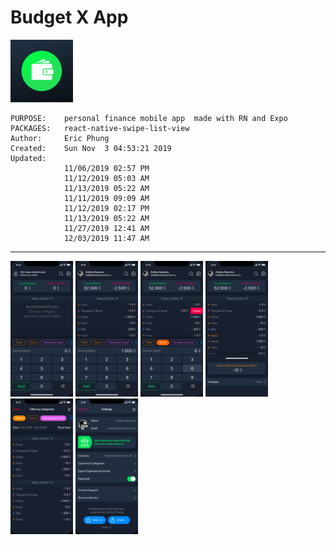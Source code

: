 # Budget X App #
<img src="assets/icon.png" alt="512x512 App Icon" width="100" />

    PURPOSE:    personal finance mobile app  made with RN and Expo
    PACKAGES:   react-native-swipe-list-view
    Author:     Eric Phung
    Created:    Sun Nov  3 04:53:21 2019
    Updated:
                11/06/2019 02:57 PM
                11/12/2019 05:03 AM
                11/13/2019 05:22 AM
                11/11/2019 09:09 AM
                11/12/2019 02:17 PM
                11/13/2019 05:22 AM
                11/27/2019 12:41 AM
                12/03/2019 11:47 AM

<hr>
<img src="budgetX-designs/Financely-First-Opened.png" alt="Home App Screen" width="100"/>
<img src="budgetX-designs/Financely.png" alt="Financely Screen" width="100"/>
<img src="budgetX-designs/Financely-2.png" alt="Financely 2 Screen" width="100"/>
<img src="budgetX-designs/Financely-3.png" alt="Financely 3 Screen" width="100"/>
<img src="budgetX-designs/Financely-Search.png" alt="Financely Search Screen" width="100"/>
<img src="budgetX-designs/Financely-Settings.png" alt="Financely Settings Screen" width="100"/>
